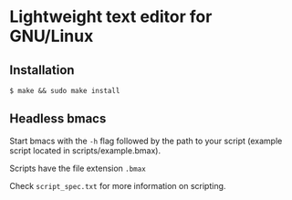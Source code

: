 # Lightweight text editor for GNU/Linux

## Installation

`$ make && sudo make install`

## Headless bmacs
Start bmacs with the `-h` flag followed by the path to your script (example script located in scripts/example.bmax).

Scripts have the file extension `.bmax`

Check `script_spec.txt` for more information on scripting.